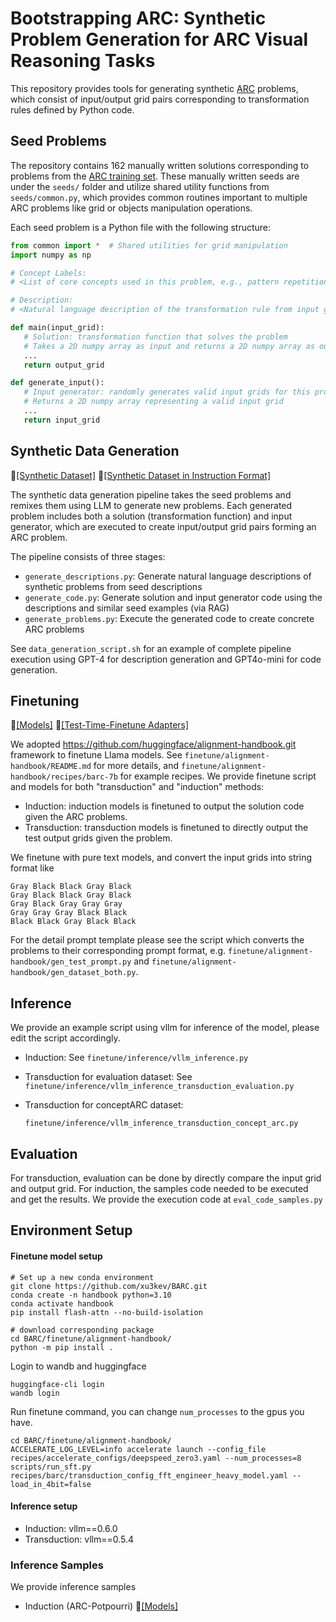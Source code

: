 # Bootstrapping ARC: Synthetic Problem Generation for ARC Visual Reasoning Tasks

This repository provides tools for generating synthetic [ARC](https://arcprize.org/) problems, which consist of input/output grid pairs corresponding to transformation rules defined by Python code.


## Seed Problems
The repository contains 162 manually written solutions corresponding to problems from the [ARC training set](https://github.com/fchollet/ARC/tree/master/data/training). These manually written seeds are under the `seeds/` folder and utilize shared utility functions from `seeds/common.py`, which provides common routines important to multiple ARC problems like grid or objects manipulation operations.

Each seed problem is a Python file with the following structure:

```python
from common import *  # Shared utilities for grid manipulation
import numpy as np

# Concept Labels:
# <List of core concepts used in this problem, e.g., pattern repetition, scaling, color mapping>

# Description:
# <Natural language description of the transformation rule from input grid to output grid>

def main(input_grid):
   # Solution: transformation function that solves the problem
   # Takes a 2D numpy array as input and returns a 2D numpy array as output
   ...
   return output_grid

def generate_input():
   # Input generator: randomly generates valid input grids for this problem
   # Returns a 2D numpy array representing a valid input grid
   ...
   return input_grid
```

## Synthetic Data Generation
🤗[[Synthetic Dataset]](https://huggingface.co/collections/barc0/synthetic-arc-dataset-6725aa6031376d3bacc34f76)
🤗[[Synthetic Dataset in Instruction Format]](https://huggingface.co/collections/barc0/synthetic-arc-dataset-prompt-formatted-67223d0e7c232af8ed782b37)

The synthetic data generation pipeline takes the seed problems and remixes them using LLM to generate new problems. Each generated problem includes both a solution (transformation function) and input generator, which are executed to create input/output grid pairs forming an ARC problem.

The pipeline consists of three stages:

- `generate_descriptions.py`: Generate natural language descriptions of synthetic problems from seed descriptions
- `generate_code.py`: Generate solution and input generator code using the descriptions and similar seed examples (via RAG)
- `generate_problems.py`: Execute the generated code to create concrete ARC problems

See `data_generation_script.sh` for an example of complete pipeline execution using GPT-4 for description generation and GPT4o-mini for code generation.


## Finetuning
🤗[[Models]](https://huggingface.co/collections/barc0/llm-for-arc-672247e813fd817f56c35eee)
🤗[[Test-Time-Finetune Adapters]](https://huggingface.co/collections/barc0/lora-file-for-transduction-test-time-finetune-6725a8558baabd079b889596)


We adopted https://github.com/huggingface/alignment-handbook.git framework to finetune Llama models. See `finetune/alignment-handbook/README.md` for more details, and `finetune/alignment-handbook/recipes/barc-7b` for example recipes. We provide finetune script and models for both "transduction" and "induction" methods:

* Induction: induction models is finetuned to output the solution code given the ARC problems.
* Transduction: transduction models is finetuned to directly output the test output grids given the problem.

We finetune with pure text models, and convert the input grids into string format like
```
Gray Black Black Gray Black
Gray Black Black Gray Black
Gray Black Gray Gray Gray
Gray Gray Gray Black Black
Black Black Gray Black Black
```

For the detail prompt template please see the script which converts the problems to their corresponding prompt format, e.g. `finetune/alignment-handbook/gen_test_prompt.py` and `finetune/alignment-handbook/gen_dataset_both.py`.

## Inference

We provide an example script using vllm for inference of the model, please edit the script accordingly.
* Induction: See `finetune/inference/vllm_inference.py`

* Transduction for evaluation dataset: See `finetune/inference/vllm_inference_transduction_evaluation.py`

* Transduction for conceptARC dataset:

  ``finetune/inference/vllm_inference_transduction_concept_arc.py``

## Evaluation

For transduction, evaluation can be done by directly compare the input grid and output grid.
For induction, the samples code needed to be executed and get the results. We provide the execution code at `eval_code_samples.py`

## Environment Setup

#### Finetune model setup

```
# Set up a new conda environment
git clone https://github.com/xu3kev/BARC.git
conda create -n handbook python=3.10
conda activate handbook
pip install flash-attn --no-build-isolation

# download corresponding package
cd BARC/finetune/alignment-handbook/
python -m pip install .
```

Login to wandb and huggingface

```
huggingface-cli login
wandb login
```

Run finetune command, you can change `num_processes` to the gpus you have.

```
cd BARC/finetune/alignment-handbook/
ACCELERATE_LOG_LEVEL=info accelerate launch --config_file recipes/accelerate_configs/deepspeed_zero3.yaml --num_processes=8 scripts/run_sft.py recipes/barc/transduction_config_fft_engineer_heavy_model.yaml --load_in_4bit=false
```

#### Inference setup

* Induction: vllm==0.6.0
* Transduction: vllm==0.5.4

### Inference Samples
We provide inference samples
* Induction (ARC-Potpourri) 🤗[[Models]](https://huggingface.co/barc0/induction_sample_execution_results/)



